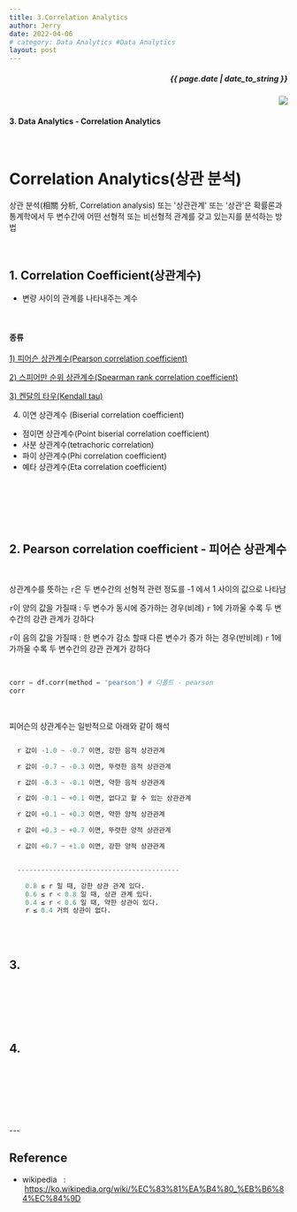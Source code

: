 ```yaml
---
title: 3.Correlation Analytics
author: Jerry
date: 2022-04-06 
# category: Data Analytics #Data Analytics
layout: post
---
```


<h5><p align="right"> {{ page.date | date_to_string }} </p></h5>
<!-- 코드 상단 :  -->
<a href="https://hits.seeyoufarm.com">
<img align="right" src="https://hits.seeyoufarm.com/api/count/incr/badge.svg?url=https://github.com/Jerrykim91/jerrykim91.github.io"/></a> 


<br>

#### 3. Data Analytics - Correlation Analytics

<br>

# Correlation Analytics(상관 분석)

상관 분석(相關 分析, Correlation analysis) 또는 '상관관계' 또는 '상관'은 확률론과 통계학에서 두 변수간에 어떤 선형적 또는 비선형적 관계를 갖고 있는지를 분석하는 방법


<br>

## 1. Correlation Coefficient(상관계수)

- 변량 사이의 관계를 나타내주는 계수

<br>

#### 종류

[1) 피어슨 상관계수(Pearson correlation coefficient)](#2.-Pearson-correlation-coefficient---피어슨-상관계수) 

[2) 스피어만 순위 상관계수(Spearman rank correlation coefficient)](#3.)

[3) 켄달의 타우(Kendall tau)]()

4) 이연 상관계수 (Biserial correlation coefficient)
- 점이면 상관계수(Point biserial correlation coefficient)
- 사분 상관계수(tetrachoric correlation)
- 파이 상관계수(Phi correlation coefficient)
- 예타 상관계수(Eta correlation coefficient)


<br>

```py

```

<br><br>




## 2. Pearson correlation coefficient - 피어슨 상관계수

<br>

상관계수를 뜻하는 `r`은 두 변수간의 선형적 관련 정도를 -1 에서 1 사이의 값으로 나타남 

`r`이  양의 값을 가질때 : 두 변수가 동시에 증가하는 경우(비례) `r` 1에 가까울 수록 두 변수간의 강관 관계가 강하다 


`r`이  음의 값을 가질때 : 한 변수가 감소 할때 다른 변수가 증가 하는 경우(반비례) `r` 1에 가까울 수록 두 변수간의 강관 관계가 강하다 


<br>

```py
corr = df.corr(method = 'pearson') # 디폴트 - pearson
corr
```

<br>

피어슨의 상관계수는 일반적으로 아래와 같이 해석


```py

  r 값이 -1.0 ~ -0.7 이면, 강한 음적 상관관계

  r 값이 -0.7 ~ -0.3 이면, 뚜렷한 음적 상관관계

  r 값이 -0.3 ~ -0.1 이면, 약한 음적 상관관계

  r 값이 -0.1 ~ +0.1 이면, 없다고 할 수 있는 상관관계

  r 값이 +0.1 ~ +0.3 이면, 약한 양적 상관관계

  r 값이 +0.3 ~ +0.7 이면, 뚜렷한 양적 상관관계

  r 값이 +0.7 ~ +1.0 이면, 강한 양적 상관관계


  -----------------------------------------

    0.8 ≤ r 일 때, 강한 상관 관계 있다.
    0.6 ≤ r < 0.8 일 때, 상관 관계 있다.
    0.4 ≤ r < 0.6 일 때, 약한 상관이 있다.
    r ≤ 0.4 거의 상관이 없다.

```






<br><br>



## 3.

<br>

```py

```

<br><br>



## 4.

<br>

```py

```

<br><br>





<br>
---

<br>

## Reference <br>

- wikipedia &nbsp; : &nbsp;<https://ko.wikipedia.org/wiki/%EC%83%81%EA%B4%80_%EB%B6%84%EC%84%9D> <br>

<br>
<br>

<!-- 코맨트 스크립트 -->
<br>
<script src="https://utteranc.es/client.js"
    repo="Jerrykim91/jerrykim91.github.io"
    issue-term="title"
    label="😎"
    theme="github-light"
    crossorigin="anonymous"
    async>
</script>
<br>